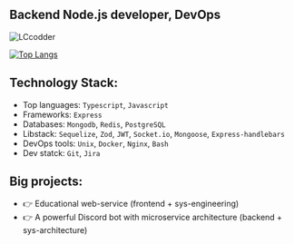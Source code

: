 ## Backend Node.js developer, DevOps

<p align="left"> <img src="https://komarev.com/ghpvc/?username=LCcodder&label=Profile%20views&color=0e75b6&style=flat" alt="LCcodder" /></p>


[![Top Langs](https://github-readme-stats.vercel.app/api/top-langs/?username=LCcodder&langs_count=10)](https://github.com/LCcodder/github-readme-stats)

## **Technology Stack:**
- Top languages: `Typescript`, `Javascript`
- Frameworks: `Express`
- Databases: `Mongodb`, `Redis`, `PostgreSQL`
- Libstack: `Sequelize`, `Zod`, `JWT`, `Socket.io`, `Mongoose`, `Express-handlebars`
- DevOps tools: `Unix`, `Docker`, `Nginx`, `Bash`
- Dev statck: `Git`, `Jira` 

## **Big projects:**
- 👉 Educational web-service (frontend + sys-engineering)
- 👉 A powerful Discord bot with microservice architecture (backend + sys-architecture)

<!---
LCcodder/LCcodder is a ✨ special ✨ repository because its `README.md` (this file) appears on your GitHub profile.
You can click the Preview link to take a look at your changes.
--->
